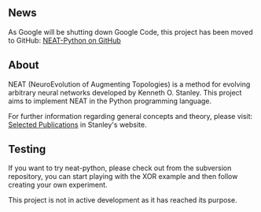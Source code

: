 ## News ##

As Google will be shutting down Google Code, this project has been moved to GitHub: [NEAT-Python on GitHub](https://github.com/neat-python/neat-python)


## About ##

NEAT (NeuroEvolution of Augmenting Topologies) is a method for evolving arbitrary neural networks developed by Kenneth O. Stanley. This project aims to implement NEAT in the Python programming language.

For further information regarding general concepts and theory, please visit: [Selected Publications](http://www.cs.ucf.edu/~kstanley/#publications) in Stanley's website.

## Testing ##

If you want to try neat-python, please check out from the subversion repository, you can start playing with the XOR example and then follow creating your own experiment.

This project is not in active development as it has reached its purpose.

